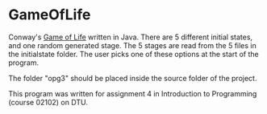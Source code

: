 # GameOfLife
Conway's [Game of Life](https://en.wikipedia.org/wiki/Conway%27s_Game_of_Life) written in Java. There are 5 different initial states, and one random generated stage. The 5 stages are read from the 5 files in the initialstate folder. The user picks one of these options at the start of the program. 

The folder "opg3" should be placed inside the source folder of the project. 

This program was written for assignment 4 in Introduction to Programming (course 02102) on DTU. 
